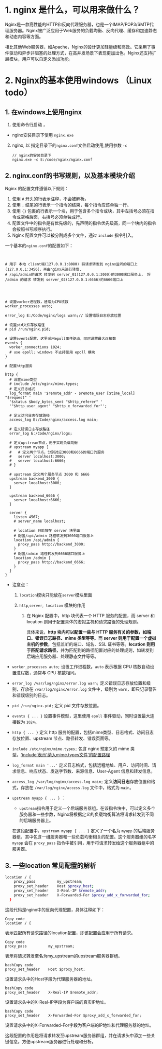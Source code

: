 # 1. nginx 是什么，可以用来做什么？

Nginx是一款高性能的HTTP和反向代理服务器，也是一个IMAP/POP3/SMTP代理服务器。Nginx被广泛应用于Web服务的负载均衡、反向代理、缓存和加速静态和动态内容等方面。

相比其他Web服务器，如Apache，Nginx的设计更加轻量级和高效。它采用了事件驱动和异步非阻塞的处理方式，在高并发场景下表现更加出色。Nginx还支持扩展模块，用户可以自定义添加功能。

# 2. Nginx的基本使用windows （Linux todo）

##  1.  在windows上使用nginx

1. 使用命令行启动 ，

+ nginx安装目录下使用 `nginx.exe`

2. nginx, 以 指定目录下的`nginx.conf`文件启动使用,使用参数 `-c`

   ```shell
   // nginx的安装目录下
   nginx.exe -c E:/code/nginx/nginx.conf
   ```

   

## 2. nginx.conf的书写规则，以及基本模块介绍

Nginx 的配置文件遵循以下规则：

1. 使用 `#` 开头的行表示注释，不会被解析。
2. 使用 `;` 结尾的行表示一个指令的结束，每个指令应该单独一行。
3. 使用 `{}` 包裹的行表示一个块，用于包含多个指令或块，其中左括号必须在指令或空格后面，右括号必须单独成行。
4. 配置文件中的指令是有优先级的，先声明的指令优先级高，同一个块内的指令会按照书写顺序执行。
5. Nginx 配置文件可以被分割成多个文件，通过 `include` 指令引入。

一个基本的`nginx.conf`的配置如下：

```nginx


# 用于 本地 client端(127.0.0.1:8080) 将请求转发到 nginx监听的端口上(127.0.0.1:3456)，再由nginx来进行转发,
# /api/admin的请求 转发到 server_01(127.0.0.1:3000)的3000端口服务上， 将 /admin 的请求 转发到 server_02(127.0.0.1:6666)的6666端口上




# 设置worker进程数，通常为CPU核数
worker_processes auto;

error_log E:/Code/nginx/logs warn;// 设置错误日志存放位置

# 设置pid文件存放路径
# pid /run/nginx.pid;

# 设置events配置，这里采用epoll事件驱动，同时设置最大连接数
events {
  worker_connections 1024;
  # use epoll; windows 不支持使用 epoll 模块
}

# 配置http服务

http {
  # 设置mime类型
  # include /etc/nginx/mime.types;
  # 定义日志格式
  log_format main '$remote_addr - $remote_user [$time_local] "$request" '
  '$status $body_bytes_sent "$http_referer" '
  '"$http_user_agent" "$http_x_forwarded_for"';

  # 定义访问日志存放路径
  access_log E:/Code/nginx/access.log main;

  # 定义错误日志存放路径
  error_log E:/Code/nginx/logs;

  # 定义upstream节点，用于实现负载均衡
  # upstream myapp {
  #   # 定义两个节点，分别对应3000和6666的端口的服务
  #   server localhost:3000;
  #   server localhost:6666;
  # }

  # upstream 定义两个服务节点 3000 和 6666
  upstream backend_3000 {
    server localhost:3000;
  }

  upstream backend_6666 {
    server localhost:6666;
  }

  server {
    listen 4567;
    # server_name localhost;

    # location 只能放在 server 块里面
    # 配置/api/admin 路径转发到3000端口服务上
    location /api/admin {
      proxy_pass http://backend_3000;
    }
    # 配置/admin 路径转发到6666端口服务上
    location /admin {
      proxy_pass http://backend_6666;
    }
  }
}
```



+ 注意点：

  1. `location`模块只能放在`server`模块里面

  2. `http`,`server`,` location` 模块的作用

     1. 在 Nginx 配置中，http 块代表一个 HTTP 服务的配置，而 server 和 location 则用于配置具体的虚拟主机和请求路径的处理规则。

        具体来说，**http 块内可以配置一些与 HTTP 服务有关的参数，如端口、错误日志路径、mime 类型等等**。而 **server 则用于配置一个虚拟主机的参数**，包括监听的端口、域名、SSL 证书等等。**location 则用于匹配请求路径**，并为匹配到的路径配置对应的处理规则，如转发到后端应用服务器、处理静态文件等等。

- `worker_processes auto;` 设置工作进程数，`auto` 表示根据 CPU 核数自动设置进程数，通常与 CPU 核数相同。

- `error_log /var/log/nginx/error.log warn;` 定义错误日志存放位置和级别，存放在 `/var/log/nginx/error.log` 文件中，级别为 `warn`，即只记录警告和错误级别的日志。

- `pid /run/nginx.pid;` 定义 pid 文件存放位置。

- `events { ... }` 设置事件模型，这里使用 `epoll` 事件驱动，同时设置最大连接数为 `1024`。

- `http { ... }` 定义 http 服务的配置，包括mime类型、日志格式、访问日志存放位置、upstream 节点、路径转发、错误页面等。

- `include /etc/nginx/mime.types;` 包含 nginx 预定义的 mime 类型。['include'表示'纳入mime.types文件'的配置路径](https://blog.csdn.net/wzj_110/article/details/112850811)

- `log_format main '...'` 定义日志格式，包括远程地址、用户、访问时间、请求信息、响应状态、发送字节数、来源信息、User-Agent 信息和转发信息。

- `access_log /var/log/nginx/access.log main;` 定义**访问日志**存放位置和格式，存放在 `/var/log/nginx/access.log` 文件中，格式为 `main`。

- `upstream myapp { ... }`  ：

  -  `upstream`指令用于定义一个后端服务器组。在该指令块中，可以定义多个服务器和一些参数，Nginx将根据定义的负载均衡算法将请求转发到不同的后端服务器上。

    在这段配置中，`upstream myapp { ... }` 定义了一个名为 `myapp` 的后端服务器组，其中包含一组服务器和一些负载均衡相关的配置。这个服务器组的名字 `myapp` 会在 `proxy_pass` 指令中被引用，用于将请求转发给这个服务器组中的服务器。

## 3. 一些location 常见配置的解析

```bash
location / {
    proxy_pass          my_upstream;
    proxy_set_header    Host $proxy_host;
    proxy_set_header    X-Real-IP $remote_addr;
    proxy_set_header    X-Forwarded-For $proxy_add_x_forwarded_for;
  }
```

这段代码是nginx中的反向代理配置，具体注释如下：

```
Copy code
location / {
```

表示匹配所有请求路径的location配置，即该配置会应用于所有请求。

```
Copy code
proxy_pass          my_upstream;
```

表示将请求转发至名为my_upstream的upstream服务器群组。

```
bashCopy code
proxy_set_header    Host $proxy_host;
```

设置请求头中的Host字段为代理服务器的地址。

```
bashCopy code
proxy_set_header    X-Real-IP $remote_addr;
```

设置请求头中的X-Real-IP字段为客户端的真实IP地址。

```
bashCopy code
proxy_set_header    X-Forwarded-For $proxy_add_x_forwarded_for;
```

设置请求头中的X-Forwarded-For字段为客户端的IP地址和代理服务器的地址。

这段配置的作用是将请求转发至upstream服务器群组，并在请求头中添加一些关键信息，方便upstream服务器进行处理和分析。